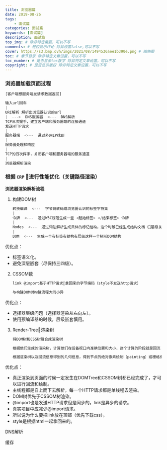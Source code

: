 ```yaml
---
title: 浏览器篇
date: 2019-08-26
tags: 
    - 面试篇
categories: 面试篇
keywords: [面试篇]
description: 面试篇
top_img: # 除非特定需要，可以不写
comments: # 是否显示评论 除非设置false,可以不写
cover: https://s3.bmp.ovh/imgs/2021/08/1494536aee1b390e.png # 缩略图
toc: # 章节目录 除非特定文章设置，可以不写
toc_number: # 是否显示toc数字 除非特定文章设置，可以不写
copyright: # 是否显示版权 除非特定文章设置，可以不写
---
```


### 浏览器加载页面过程
```js
[客户端想服务端发请求数据返回]

输入url回车
|
URI解析 解析出浏览器认识的url
|  --->  DNS服务器  <---  DNS解析
TCP三次握手，建立客户端和服务器端的连接通道
发送HTTP请求
|
服务器端  <---  通过外网IP找到
|
服务器处理和响应
|
TCP的四次挥手，关闭客户端和服务器端的服务通道
|
浏览器解析渲染
```


### 根据 `CRP` 进行性能优化（关键路径渲染）
**浏览器渲染解析流程**

1. 构建DOM树
    ```js
    转换编译  <---  字节码转码成浏览器认识的标签字符集
    |
    令牌  <---  通过W3C规范生成一些 <起始标签> </结束标签> 令牌
    |
    Nodes  <---  通过词法解析生成具体的标记结构，这个时候已经生成结构文档（层级关系）
    |
    DOM  <---  生成一个有标签有结构有层级这样一个树形DOM结构
    ```

优化点：
* 标签语义化。
* 避免深层嵌套（尽保持三四级）。


2. CSSOM数
    ```js
    link @import基于HTTP请求拿回来的字节编码（style不发送http请求）
    
    与构建DOM树构建流程大同小异
    ```

优化点：
* 选择器层级问题（选择器渲染从右向左）。
* 使用预编译器的时候，层级嵌套慎用。


3. Render-Tree渲染树
    ```js
    将DOM树和CSS树融合成渲染树

    根据他们生成的渲染树，计算他们在设备视口内准确位置和大小，这个计算的阶段就是回流（layout）或重排（reflow）

    根据渲染树以及回流信息得到的几何信息，得到节点的绝对像素绘制（painting）或栅格化（rasterizing）
    ```

优化点：
* 真正渲染到页面的时候一定发生在DOMTree和CSSOM树都已经完成了，才可以进行回流和绘制。
* 主线程都是自上而下去解析，每一个HTTP请求都是单线程去渲染。
* DOM树优先于CSSOM树渲染。
* @import也是发送HTTP请求但是同步的，link是异步的请求。
* 真实项目中应减少@import请求。
* 所以说为什么要把link放在顶部（优先下载css）。
* style是根据html一起拿回来的。


DNS解析


缓存




<br>
<br>
<br>
<br>
<br>